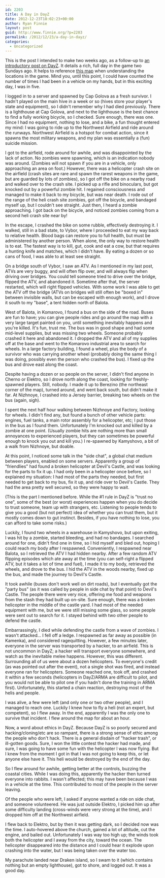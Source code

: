 ```yaml
---
id: 2203
title: A Day in DayZ
date: 2012-12-23T18:02:23+00:00
author: Ryan Finnie
layout: post
guid: http://www.finnie.org/?p=2203
permalink: /2012/12/23/a-day-in-dayz/
categories:
  - Uncategorized
---
```

This is the post I intended to make two weeks ago, as a follow-up to [an introductory post on DayZ](http://www.finnie.org/2012/12/10/dayz-will-consume-you/). It details a rich, full day in the game two Sundays ago. It helps to reference [this map](http://dayzdb.com/map) when understanding the locations in the game. Mind you, until this point, I could have counted the number of times I had been in a vehicle on my hands, but in this exciting day, I was in five.

I logged in to a server and spawned by Cap Golova as a fresh survivor. I hadn't played on the main hive in a week or so (hives store your player's state and equipment), so I didn't remember why I had died previously. There is a lighthouse at Cap Golova, and next to the lighthouse is the best chance to find a fully working bicycle, so I checked. Sure enough, there was one. Since I had no equipment, nothing to lose, and a bike, a fun thought entered my mind: I was going to ride up to the Northwest Airfield and ride around the runways. Northwest Airfield is a hotspot for combat action, since it spawns the most military weapons, and my plan was essentially a (fun) suicide mission.

I got to the airfield, rode around for awhile, and was disappointed by the lack of action. No zombies were spawning, which is an indication nobody was around. (Zombies will not spawn if you are in a vehicle, only approaching an area on foot.) However, there was a helicopter crash site on the airfield (crash sites are rare and spawn the rarest weapons in the game, but are guarded by lots of zombies), so I got off the bike on a nearby road and walked over to the crash site. I picked up a rifle and binoculars, but got knocked out by a powerful zombie hit. I regained consciousness and managed to make it back to my bicycle, but was near death. I rode out of the range of the heli crash site zombies, got off the bicycle, and bandaged myself up, but I couldn't see straight. Just then, I heard a zombie approaching. I got back on the bicycle, and noticed zombies coming from a second heli crash site near by!

In the escape, I crashed the bike on some rubble, effectively destroying it. I walked, still in a bad state, to Vybor, where I proceeded to eat my way back to relative health. Blood bags can restore you to full health, but must be administered by another person. When alone, the only way to restore health is to eat. The fastest way is to kill, gut, cook and eat a cow, but that requires a hunting knife and matches, which I didn't have. By eating a dozen or so cans of food, I was able to at least see straight.

On a bridge south of Vybor, I saw an ATV. As I mentioned in my last post, ATVs are very buggy, and will often flip over, and will always flip when driving over bridges. You could tell someone tried to drive over the bridge, flipped the ATV, and abandoned it. Sometime after that, the server restarted, which will right flipped vehicles. With some work I was able to get the ATV off the bridge (ATVs on bridges will still often be "boxed in" between invisible walls, but can be escaped with enough work), and I drove it south to my "base", a tent hidden north of Balota.

West of Balota, in Komarovo, I found a bus on the side of the road. Buses are fun to have; you can give people rides and go around the map with a very large target painted on you, until something inevitably happens and you're killed. It's fun, trust me. The bus was in good shape and had some mid-level supplies, but was missing two wheels. Someone probably crashed it here and abandoned it. I dropped the ATV and all of my supplies off at the base and went to the Komarovo industrial area to search for wheels. In a large factory building, I found a wheel, plus the body of a survivor who was carrying another wheel (probably doing the same thing I was doing, possibly even the person who crashed the bus). I fixed up the bus and drove east along the coast.

Despite having a dozen or so people on the server, I didn't find anyone in Cherno or Elektro, so I drove north along the coast, looking for freshly-spawned players. Still, nobody. I made it up to Berezino (the northeast corner of the map), turned around, and went back south, but didn't make it far. At Nizhnoye, I crashed into a Jersey barrier, breaking two wheels on the bus (again, sigh).

I spent the next half hour walking between Nizhnoye and Factory, looking for wheels. I didn't find any, but found a bunch of other vehicle parts: engines, fuel tanks, a main rotor assembly for a helicopter, etc; I put those in the bus as I found them. Unfortunately I'm knocked out and killed by a zombie at one point. (Usually zombie hits are nothing more than small annoyances to experienced players, but they can sometimes be powerful enough to knock you out and kill you.) I re-spawned by Kamyshovo, a bit of a walk from Nizhnoye, but doable.

At this point, I noticed some talk in the "side chat", a global chat medium between players, enabled on some servers. Apparently a group of "friendlies" had found a broken helicopter at Devil's Castle, and was looking for the parts to fix it up. I had only been in a helicopter once before, so I explained my situation: I had most of the parts they needed, but first needed to get back to my bus, fix it up, and ride over to Devil's Castle. They had the area pretty well secured, so they were happy to wait.

(This is the part I mentioned before. While the #1 rule in DayZ is "trust no one", some of the best (or worst) experiences happen when you do decide to trust someone, team up with strangers, etc. Listening to people tends to give you a good (but not perfect) idea of whether you can trust them, but it mostly comes down to gut instinct. Besides, if you have nothing to lose, you can afford to take some risks.)

Luckily, I found two wheels in a warehouse in Kamyshovo, but upon exiting, I was hit by a zombie, started bleeding, and had no bandages. I searched around for one, didn't find one in time, so I hid myself and bled out, hoping I could reach my body after I respawned. Conveniently, I respawned near Balota, so I retrieved the ATV I had hidden nearby. After a few random ATV flipping episodes which ate away at the time (you can self-right a flipped ATV, but it takes a lot of time and fuel), I made it to my body, retrieved the wheels, and drove to the bus. I hid the ATV in the woods nearby, fixed up the bus, and made the journey to Devil's Castle.

It took awhile (buses don't work well on dirt roads), but I eventually got the "party bus" (as it was called by people in side chat by that point) to Devil's Castle. The people there were very nice, offering me food and weapons from the stash they had built up on-site. Sure enough, there was a broken helicopter in the middle of the castle yard. I had most of the needed equipment with me, but we were still missing some glass, so some people were sent out to search for it. I stayed behind with two other people to defend the castle.

Embarrassingly, I died while defending the castle from a wave of zombies. I wasn't attacked... I fell off a ledge. I respawned as far away as possible (in Kamenka), and considered ragequitting. However, a few minutes later, everyone in the server was transported by a hacker, to an airfield. This is not uncommon in DayZ; a hacker will transport everyone somewhere, and watch as the inevitable melee happens. However, this was different. Surrounding all of us were about a dozen helicopters. To everyone's credit (as was pointed out after the event), not a single shot was fired, and instead everyone ran for helicopters. Someone reached one, took off, and crashed it within a few seconds (helicopters in DayZ/ARMA are difficult to pilot, and you would not be able to pilot one if you hadn't done the training in ARMA first). Unfortunately, this started a chain reaction, destroying most of the helis and people.

I was alive, a few were left (and only one or two other people), and I managed to reach one. Luckily I knew how to fly a heli (not an expert, but competent), so I flew away. In the end, apparently I was the only one to survive that incident. I flew around the map for about an hour.

Now, a word about ethics in DayZ. Because DayZ is so poorly secured and hacking/cloning/etc are so rampant, there is a strong sense of ethic among the people who don't hack. There is a general disdain of "hacker trash", or ill-gotten goods. Sure, I won the little contest the hacker had made, and sure, I was going to have some fun with the helicopter I was now flying. But I knew from the moment I got in that I was not going to keep this, or let anyone else have it. This heli would be destroyed by the end of the day.

So I flew around for awhile, getting better at the controls, buzzing the coastal cities. While I was doing this, apparently the hacker then turned everyone into rabbits. I wasn't affected; this may have been because I was in a vehicle at the time. This contributed to most of the people in the server leaving.

Of the people who were left, I asked if anyone wanted a ride on side chat, and someone volunteered. He was just outside Elektro, I picked him up after some difficulty landing (cross-winds were very strong at the time), and I dropped him off at the Northwest airfield.

I flew back to Elektro, but by then it was getting dark, so I decided now was the time. I auto-hovered above the church, gained a lot of altitude, cut the engine, and bailed out. Unfortunately I was way too high up; the winds took both the helicopter and I away from the city, toward the ocean. The helicopter disappeared into the distance and I could hear it explode upon crashing into the water, but I was being taken over the water too.

My parachute landed near Draken island, so I swam to it (which contains nothing but an empty lighthouse), got to shore, and logged out. It was a good day.
